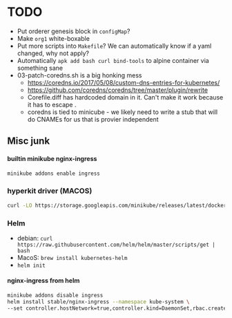 # TODO

* Put orderer genesis block in `configMap`?
* Make `org1` white-boxable
* Put more scripts into `Makefile`? We can automatically know if a yaml changed, why not apply?
* Automatically `apk add bash curl bind-tools` to alpine container via something sane
* 03-patch-coredns.sh is a big honking mess
  * <https://coredns.io/2017/05/08/custom-dns-entries-for-kubernetes/>
  * <https://github.com/coredns/coredns/tree/master/plugin/rewrite>
  * Corefile.diff has hardcoded domain in it. Can't make it work because it has to escape \.
  * coredns is tied to minicube - we likely need to write a stub that will do CNAMEs for us that is provier independent

## Misc junk

#### builtin minikube nginx-ingress

```bash
minikube addons enable ingress
```

### hyperkit driver (MACOS)

```bash
curl -LO https://storage.googleapis.com/minikube/releases/latest/docker-machine-driver-hyperkit && sudo install -o root -g wheel -m 4755 docker-machine-driver-hyperkit /usr/local/bin/
```

### Helm

* debian: `curl https://raw.githubusercontent.com/helm/helm/master/scripts/get | bash`
* MacoS: `brew install kubernetes-helm`
* `helm init`

#### nginx-ingress from helm

```bash
minikube addons disable ingress
helm install stable/nginx-ingress --namespace kube-system \
--set controller.hostNetwork=true,controller.kind=DaemonSet,rbac.create=true
```
